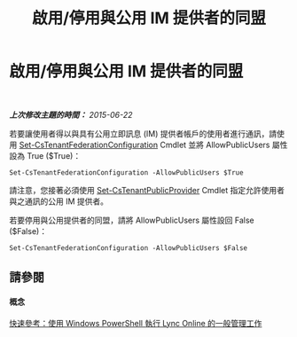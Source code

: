 ﻿---
title: 啟用/停用與公用 IM 提供者的同盟
TOCTitle: 啟用/停用與公用 IM 提供者的同盟
ms:assetid: 8609682c-97d3-48e6-a243-d84c1f9c8419
ms:mtpsurl: https://technet.microsoft.com/zh-tw/library/Dn362809(v=OCS.15)
ms:contentKeyID: 56269112
ms.date: 08/10/2015
mtps_version: v=OCS.15
ms.translationtype: HT
---

# 啟用/停用與公用 IM 提供者的同盟

 

_**上次修改主題的時間：** 2015-06-22_

若要讓使用者得以與具有公用立即訊息 (IM) 提供者帳戶的使用者進行通訊，請使用 [Set-CsTenantFederationConfiguration](set-cstenantfederationconfiguration.md) Cmdlet 並將 AllowPublicUsers 屬性設為 True ($True)：

    Set-CsTenantFederationConfiguration -AllowPublicUsers $True

請注意，您接著必須使用 [Set-CsTenantPublicProvider](set-cstenantpublicprovider.md) Cmdlet 指定允許使用者與之通訊的公用 IM 提供者。

若要停用與公用提供者的同盟，請將 AllowPublicUsers 屬性設回 False ($False)：

    Set-CsTenantFederationConfiguration -AllowPublicUsers $False

## 請參閱

#### 概念

[快速參考：使用 Windows PowerShell 執行 Lync Online 的一般管理工作](quick-reference-using-windows-powershell-to-do-common-skype-for-business-online-management-tasks.md)

